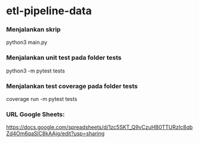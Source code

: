 # etl-pipeline-data

### Menjalankan skrip  
python3 main.py  

### Menjalankan unit test pada folder tests  
python3 -m pytest tests  

### Menjalankan test coverage pada folder tests  
coverage run -m pytest tests  

### URL Google Sheets:  
https://docs.google.com/spreadsheets/d/1zc5SKT_Q9vCzuHB0TTURzIc8qbZd4Om6qaSlC8kAAjg/edit?usp=sharing
